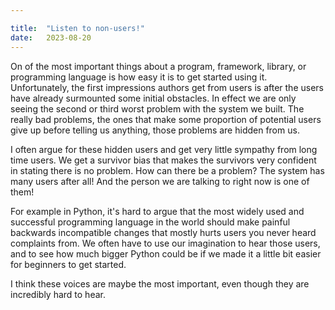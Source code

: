 ```yaml
---

title:	"Listen to non-users!"
date:	2023-08-20
---
```

On of the most important things about a program, framework, library, or programming language is how easy it is to get started using it. Unfortunately, the first impressions authors get from users is after the users have already surmounted some initial obstacles. In effect we are only seeing the second or third worst problem with the system we built. The really bad problems, the ones that make some proportion of potential users give up before telling us anything, those problems are hidden from us.

I often argue for these hidden users and get very little sympathy from long time users. We get a survivor bias that makes the survivors very confident in stating there is no problem. How can there be a problem? The system has many users after all! And the person we are talking to right now is one of them!

For example in Python, it's hard to argue that the most widely used and successful programming language in the world should make painful backwards incompatible changes that mostly hurts users you never heard complaints from. We often have to use our imagination to hear those users, and to see how much bigger Python could be if we made it a little bit easier for beginners to get started.

I think these voices are maybe the most important, even though they are incredibly hard to hear.
